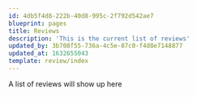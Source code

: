 ```yaml
---
id: 4db5f4d8-222b-40d8-995c-2f792d542ae7
blueprint: pages
title: Reviews
description: 'This is the current list of reviews'
updated_by: 3b708f55-736a-4c5e-87c0-f4d8e7148877
updated_at: 1632655043
template: review/index
---
```

A list of reviews will show up here